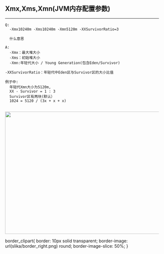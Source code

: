 ## Xmx,Xms,Xmn(JVM内存配置参数) ##
---
```
Q:
  -Xmx10240m -Xms10240m -Xmn5120m -XXSurvivorRatio=3
  
  什么意思
```

```
A:
  -Xmx：最大堆大小
  -Xms：初始堆大小
  -Xmn:年轻代大小 / Young Generation(包含Eden/Survivor)

-XXSurvivorRatio：年轻代中Eden区与Survivor区的大小比值

例子中:
  年轻代Xmn大小为5120m, 
  XX - Survivor = 1 : 3
  Survivor区有两块(默认）
  1024 = 5120 / (3x + x + x)
  

```

<p align="center">
  <img src="https://img-blog.csdn.net/20160516144358110"  width="640" height="400">
</p>

border_clipart{
border: 10px solid transparent; 
border-image: url(slika/border_right.png) round;
border-image-slice: 50%;
  }

